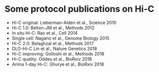 # Some protocol publications on Hi-C
- Hi-C original:	Lieberman-Aiden et al., Science 2010
- Hi-C 1.0:		Belton-JM et al., Methods 2012
- In situ Hi-C:		Rao et al., Cell 2014
- Single cell:		Nagano et al., Genome Biology 2015
- Hi-C 2.0:		Belaghzal et al., Methods 2017
- DLO-Hi-C		Lin et al., Nature Genetics 2018
- Hi-C improving:	Golloshi et al., Methods 2018
- Hi-C quality:	Oddes et al., BioRxiv 2018
- Arima 1-day Hi-C:	Ghurye et al., BioRxiv 2018		
